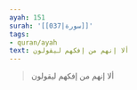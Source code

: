 ```yaml
---
ayah: 151
surah: '[[037|سورة]]'
tags:
- quran/ayah
text: ألا إنهم من إفكهم ليقولون
---
```

> ألا إنهم من إفكهم ليقولون
